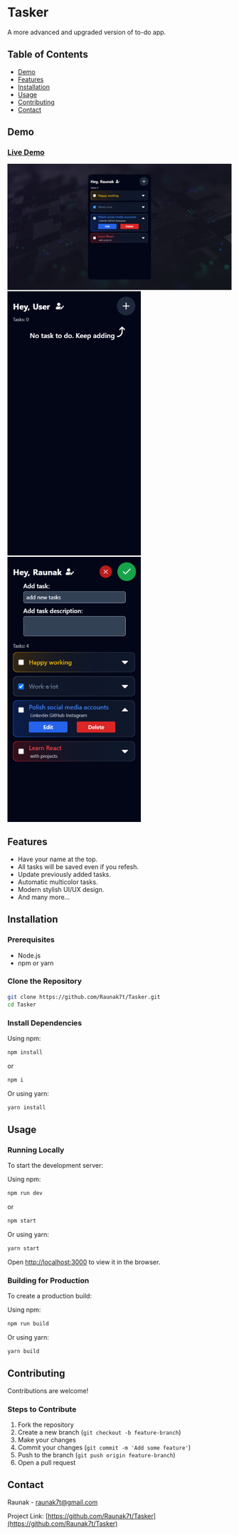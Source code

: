 # Tasker

A more advanced and upgraded version of to-do app.

## Table of Contents

- [Demo](#demo)
- [Features](#features)
- [Installation](#installation)
- [Usage](#usage)
- [Contributing](#contributing)
- [Contact](#contact)

## Demo

### [Live Demo](https://raunak7t.github.io/Tasker/)

[![Demo Screenshot](image.png)](https://raunak7t.github.io/Tasker/)
<img src="i2.png" alt="Demo Screenshot" width="300">
<img src="i1.png" alt="Demo Screenshot" width="300">

## Features

- Have your name at the top.
- All tasks will be saved even if you refesh.
- Update previously added tasks.
- Automatic multicolor tasks.
- Modern stylish UI/UX design.
- And many more...

## Installation

### Prerequisites

- Node.js
- npm or yarn

### Clone the Repository

```bash
git clone https://github.com/Raunak7t/Tasker.git
cd Tasker
```

### Install Dependencies

Using npm:

```bash
npm install
```

or

```bash
npm i
```

Or using yarn:

```bash
yarn install
```

## Usage

### Running Locally

To start the development server:

Using npm:

```bash
npm run dev
```

or

```bash
npm start
```

Or using yarn:

```bash
yarn start
```

Open [http://localhost:3000](http://localhost:3000) to view it in the browser.

### Building for Production

To create a production build:

Using npm:

```bash
npm run build
```

Or using yarn:

```bash
yarn build
```

## Contributing

Contributions are welcome!

### Steps to Contribute

1. Fork the repository
2. Create a new branch (`git checkout -b feature-branch`)
3. Make your changes
4. Commit your changes (`git commit -m 'Add some feature'`)
5. Push to the branch (`git push origin feature-branch`)
6. Open a pull request

## Contact

Raunak - [raunak7t@gmail.com](mailto:raunak7t@gmail.com)

Project Link: [https://github.com/Raunak7t/Tasker](https://github.com/Raunak7t/Tasker)
